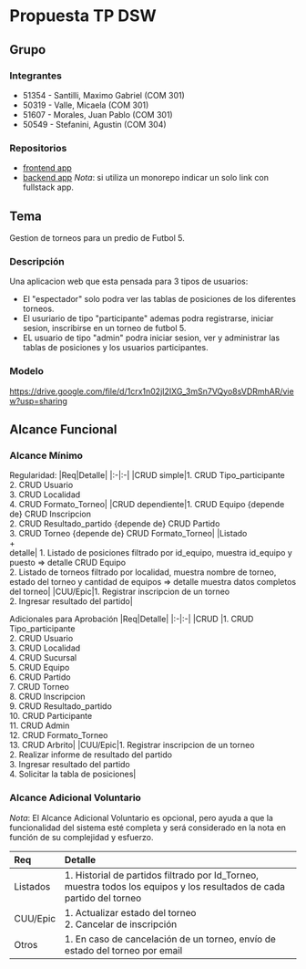 # Propuesta TP DSW

## Grupo
### Integrantes
* 51354 - Santilli, Maximo Gabriel (COM 301)
* 50319 - Valle, Micaela (COM 301)
* 51607 - Morales, Juan Pablo (COM 301)
* 50549 - Stefanini, Agustin (COM 304)

### Repositorios
* [frontend app](http://hyperlinkToGihubOrGitlab)
* [backend app](http://hyperlinkToGihubOrGitlab)
*Nota*: si utiliza un monorepo indicar un solo link con fullstack app.

## Tema
Gestion de torneos para un predio de Futbol 5.

### Descripción
Una aplicacion web que esta pensada para 3 tipos de usuarios:
- El "espectador" solo podra ver las tablas de posiciones de los diferentes torneos.
- El usuriario de tipo "participante" ademas podra registrarse, iniciar sesion, inscribirse en un torneo de futbol 5.
- EL usuario de tipo "admin" podra iniciar sesion, ver y administrar las tablas de posiciones y los usuarios participantes.

### Modelo

https://drive.google.com/file/d/1crx1n02jI2IXG_3mSn7VQyo8sVDRmhAR/view?usp=sharing

## Alcance Funcional 

### Alcance Mínimo

Regularidad:
|Req|Detalle|
|:-|:-|
|CRUD simple|1. CRUD Tipo_participante<br>2. CRUD Usuario<br>3. CRUD Localidad<br>4. CRUD Formato_Torneo|
|CRUD dependiente|1. CRUD Equipo {depende de} CRUD Inscripcion<br>2. CRUD Resultado_partido {depende de} CRUD Partido<br>3. CRUD Torneo {depende de} CRUD Formato_Torneo|
|Listado<br>+<br>detalle| 1. Listado de posiciones filtrado por id_equipo, muestra id_equipo y puesto => detalle CRUD Equipo<br> 2. Listado de torneos filtrado por localidad, muestra nombre de torneo, estado del torneo y cantidad de equipos => detalle muestra datos completos del torneo|
|CUU/Epic|1. Registrar inscripcion de un torneo<br>2. Ingresar resultado del partido|


Adicionales para Aprobación
|Req|Detalle|
|:-|:-|
|CRUD |1. CRUD Tipo_participante<br>2. CRUD Usuario<br>3. CRUD Localidad<br>4. CRUD Sucursal<br>5. CRUD Equipo<br>6. CRUD Partido<br>7. CRUD Torneo<br>8. CRUD Inscripcion<br>9. CRUD Resultado_partido<br>10. CRUD Participante<br>11. CRUD Admin<br>12. CRUD Formato_Torneo<br>13. CRUD Arbrito|
|CUU/Epic|1. Registrar inscripcion de un torneo<br>2. Realizar informe de resultado del partido<br>3. Ingresar resultado del partido<br>4. Solicitar la tabla de posiciones|


### Alcance Adicional Voluntario

*Nota*: El Alcance Adicional Voluntario es opcional, pero ayuda a que la funcionalidad del sistema esté completa y será considerado en la nota en función de su complejidad y esfuerzo.

|Req|Detalle|
|:-|:-|
|Listados |1. Historial de partidos filtrado por Id_Torneo, muestra todos los equipos y los resultados de cada partido del torneo|
|CUU/Epic|1. Actualizar estado del torneo<br>2. Cancelar de inscripción|
|Otros|1. En caso de cancelación de un torneo, envío de estado del torneo por email| (En revisión)

